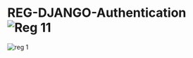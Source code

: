# REG-DJANGO-Authentication![Reg 11](https://github.com/guna2313/REG-DJANGO-Authentication/assets/113575174/a5ec80c6-f714-4f59-ac32-34f152b26a6c)
![reg 1](https://github.com/guna2313/REG-DJANGO-Authentication/assets/113575174/7dd2e032-07f3-4fdf-b050-05916582d35c)
